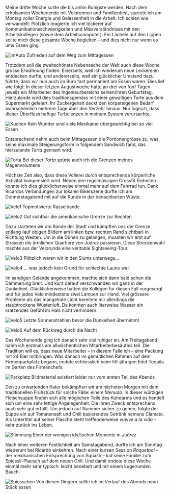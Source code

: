 Meine dritte Woche sollte die bis anhin Ruhigste werden. Nach dem erholsamen Wochenende mit Velorennen und Familienfest, startete ich am Montag voller Energie und Gelassenheit in die Arbeit. Ich schien wie verwandelt: Plötzlich reagierte ich viel lockerer auf Kommunikationsschwierigkeiten und Missverständnisse mit den Arbeitskollegen (sowie dem Arbeitscomputer). Ein Lächeln auf den Lippen sollte mich diese gesamte Woche begleiten – und dies nicht nur wenn es ums Essen ging. 

![ImAuto](/imgs/w3/w_3_1.jpg)
Zufrieden auf dem Weg zum Mittagessen

Trotzdem soll die zweitschönste Nebensache der Welt auch diese Woche grosse Erwähnung finden. Einerseits, weil ich wiederum neue Leckereien entdecken durfte, und andererseits, weil ein glücklicher Umstand dazu führte, dass wir nun auch im Büro fast permanent am Essen waren. Dies lief wie folgt: In dieser letzten Augustwoche hatte an drei von fünf Tagen jeweils ein Mitarbeiter des Ingenieurbereichs seinen/ihren Geburtstag. Hierzulande wird dies traditionsgemäss mit einer gewaltigen Torte aus dem Supermarkt gefeiert. Ihr Zuckergehalt deckt den körpereigenen Bedarf wahrscheinlich mehrere Tage über den Verzehr hinaus. Nur logisch, dass dieser Überfluss heftige Turbulenzen in meinem System verursachte.

![Kuchen](/imgs/w3/w_3_2.jpg)
Kein Wunder sind viele Mexikaner übergewichtig bei so viel Essen

Entsprechend nahm auch beim Mittagessen die Portionengrösse zu, was seine maximale Steigerungsform in folgendem Sandwich fand, das hierzulande _Torta_ gennant wird.

![Torta](/imgs/w3/w_3_3.jpg)
Bei dieser _Torta_ spürte auch ich die Grenzen meines Magenvolumens

Höchste Zeit also, dass diese Völlerei durch entsprechende körperliche Aktivität kompensiert wird. Neben den regelmässigen Crossfit Einheiten konnte ich dies glücklicherweise einmal mehr auf dem Fahrrad tun. Dank Ricardos Verbindungen zur lokalen Bikerszene durfte ich am Donnerstagabend mit auf die Runde in der benachbarten Wüste.

![Velo1](/imgs/w3/w_3_4.jpg)
Topmotivierte Rasselbande

![Velo2](/imgs/w3/w_3_5.jpg)
Gut sichtbar die amerikanische Grenze zur Rechten

Dazu starteten wir am Rande der Stadt und kämpften uns der Grenze entlang (auf obigen Bildern am linken bzw. rechten Rand sichtbar) in Richtung Westen. Um in die Dünen zu gelangen, mussten wir erst auf Strassen die ärmlichen Quartiere von _Juárez_ passieren. Diese Streckenwahl machte aus der Velorunde eine veritable Sightseeing-Tour.  

![Velo3](/imgs/w3/w_3_6.jpg)
Plötzlich waren wir in den Slums unterwegs...

![Velo4](/imgs/w3/w_3_7.jpg)
... was jedoch kein Grund für schlechte Laune war.

Im sandigen Gelände angekommen, machte sich dann bald schon die Dämmerung breit. Und kurz darauf verschwanden wir ganz in der Dunkelheit. Glücklicherweise hatten die Kollegen für diesen Fall vorgesorgt und für jedes Velo mindestens zwei Lampen zur Hand. Viel grössere Probleme als das mangelnde Licht bereitete mir allerdings die staubtrockene Wüstenluft. Da konnten auch literweise Wasser ein kratzendes Gefühl im Hals nicht verhindern.  

![Velo5](/imgs/w3/w_3_8.jpg)
Letzte Sonnenstrahlen bevor die Dunkelheit übernimmt

![Velo6](/imgs/w3/w_3_9.jpg)
Auf dem Rückweg durch die Nacht

Das Wochenende ging ich danach sehr viel ruhiger an. Am Freitagabend nahm ich erstmals am allwöchentlichen Mitarbeiterbesäufnis teil. Die Tradition will es, dass neue Mitarbeiter – in diesem Falle ich – eine Packung mit 24 Bier mitbringen. Was danach im gemütlichen Rahmen auf dem Firmenparkplatz begann, endete schliesslich beim 50-jährigen Edel-Tequila im Garten des Firmenchefs. 

![Parkplatz](/imgs/w3/w_3_10.jpg)
Bildmaterial existiert leider nur vom ersten Teil des Abends

Den zu erwartenden Kater bekämpften wir am nächsten Morgen mit dem traditionellen Frühstück für solche Fälle: einem _Menudo_. In dieser würzigen Fleischsuppe finden sich alle möglichen Teile des Kuhdarms und es handelt sich um eine sehr fettige Angelegenheit. Die ihren Zweck entsprechend auch sehr gut erfüllt. Um jedoch auf Nummer sicher zu gehen, folgte der Suppe ein auf Tomatensaft und Chili basierendes Getränk namens Clamato. Als Untertitel auf seiner Flasche steht treffenderweise _vuelve a la vida_ – kehr zurück ins Leben.

![Stimmung](/imgs/w3/w_3_11.jpg)
Einer der wenigen idyllischen Momente in _Juárez_

Nach einer weiteren Festlichkeit am Samstagabend, durfte ich am Sonntag wiederum bei Ricardo einkehren. Nach einer kurzen Session _Raquetbol_ – der mexikanischen Entsprechung von Squash – lud seine Familie zum Spiessli-Plausch auf dem neuen Grill. Und damit endete diese Woche einmal mehr sehr typisch: leicht benebelt und mit einem kugelrunden Bauch.

![Spiesschen](/imgs/w3/w_3_12.jpg)
Von diesen Dingern sollte ich im Verlauf des Abends neun Stück essen